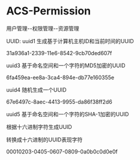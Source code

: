 # ACS-Permission
用户管理--权限管理--资源管理

UUID:
uuid1 生成基于计算机主机ID和当前时间的UUID

31a936a1-2339-11e6-8542-9cb70ded607f

uuid3 基于命名空间和一个字符的MD5加密的UUID

6fa459ea-ee8a-3ca4-894e-db77e160355e

uuid4 随机生成一个UUID

67e6497c-8aec-4413-9955-da86f38ff2d6

uuid5 基于命名空间和一个字符的SHA-1加密的UUID

根据十六进制字符生成UUID

转换成十六进制的UUID表现字符

00010203-0405-0607-0809-0a0b0c0d0e0f

